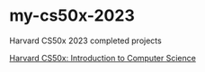 # my-cs50x-2023
Harvard CS50x 2023 completed projects

<a href="https://www.harvardonline.harvard.edu/course/cs50-introduction-computer-science">Harvard CS50x: Introduction to Computer Science</a>

